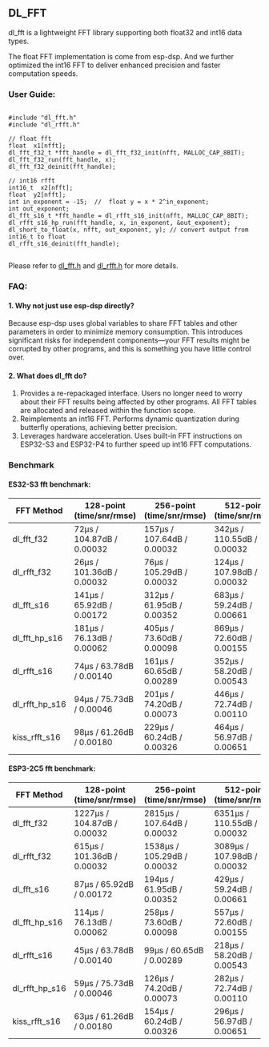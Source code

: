 ## DL_FFT

dl_fft is a lightweight FFT library supporting both float32 and int16 data types.

The float FFT implementation is come from esp-dsp. And we further optimized the int16 FFT to deliver enhanced precision and faster computation speeds.

### User Guide:
```

#include "dl_fft.h"
#include "dl_rfft.h"

// float fft
float  x1[nfft];
dl_fft_f32_t *fft_handle = dl_fft_f32_init(nfft, MALLOC_CAP_8BIT);
dl_fft_f32_run(fft_handle, x);
dl_fft_f32_deinit(fft_handle);

// int16 rfft
int16_t  x2[nfft];
float  y2[nfft];
int in_exponent = -15;  //  float y = x * 2^in_exponent;
int out_exponent;
dl_fft_s16_t *fft_handle = dl_rfft_s16_init(nfft, MALLOC_CAP_8BIT);
dl_rfft_s16_hp_run(fft_handle, x, in_exponent, &out_exponent);
dl_short_to_float(x, nfft, out_exponent, y); // convert output from int16_t to float
dl_rfft_s16_deinit(fft_handle);


```
Please refer to [dl_fft.h](./dl_fft.h) and [dl_rfft.h](./dl_rfft.h) for more details. 

### FAQ:

#### 1. Why not just use esp-dsp directly? 

Because esp-dsp uses global variables to share FFT tables and other parameters in order to minimize memory consumption. This introduces significant risks for independent components—your FFT results might be corrupted by other programs, and this is something you have little control over.  

#### 2. What does dl_fft do?

1. Provides a re-repackaged interface. Users no longer need to worry about their FFT results being affected by other programs. All FFT tables are allocated and released within the function scope.  
2. Reimplements an int16 FFT. Performs dynamic quantization during butterfly operations, achieving better precision.  
3. Leverages hardware acceleration. Uses built-in FFT instructions on ESP32-S3 and ESP32-P4 to further speed up int16 FFT computations.


### Benchmark

#### ES32-S3 fft benchmark:
| FFT Method         | 128-point (time/snr/rmse) | 256-point (time/snr/rmse) | 512-point (time/snr/rmse) | 1024-point (time/snr/rmse) | 2048-point (time/snr/rmse) |
|--------------------|--------------------------|--------------------------|--------------------------|---------------------------|---------------------------|
| dl_fft_f32         | 72μs / 104.87dB / 0.00032 | 157μs / 107.64dB / 0.00032 | 342μs / 110.55dB / 0.00032 | 739μs / 113.58dB / 0.00032 | 1587μs / 116.91dB / 0.00032 |
| dl_rfft_f32        | 26μs / 101.36dB / 0.00032 | 76μs / 105.29dB / 0.00032 | 124μs / 107.98dB / 0.00032 | 359μs / 110.49dB / 0.00032 | 564μs / 113.90dB / 0.00032 |
| dl_fft_s16         | 141μs / 65.92dB / 0.00172 | 312μs / 61.95dB / 0.00352 | 683μs / 59.24dB / 0.00661 | 1487μs / 56.81dB / 0.01319 | 3216μs / 53.68dB / 0.02622 |
| dl_fft_hp_s16      | 181μs / 76.13dB / 0.00062 | 405μs / 73.60dB / 0.00098 | 869μs / 72.60dB / 0.00155 | 1923μs / 73.05dB / 0.00208 | 4098μs / 69.90dB / 0.00439 |
| dl_rfft_s16        | 74μs / 63.78dB / 0.00140 | 161μs / 60.65dB / 0.00289 | 352μs / 58.20dB / 0.00543 | 764μs / 54.49dB / 0.01128 | 1650μs / 51.85dB / 0.02230 |
| dl_rfft_hp_s16     | 94μs / 75.73dB / 0.00046 | 201μs / 74.20dB / 0.00073 | 446μs / 72.74dB / 0.00110 | 952μs / 72.96dB / 0.00143 | 2087μs / 70.30dB / 0.00295 |
| kiss_rfft_s16      | 98μs / 61.26dB / 0.00180 | 229μs / 60.24dB / 0.00326 | 464μs / 56.97dB / 0.00651 | 1063μs / 53.54dB / 0.01324 | 2153μs / 51.32dB / 0.02560 |


#### ESP3-2C5 fft benchmark:

| FFT Method         | 128-point (time/snr/rmse) | 256-point (time/snr/rmse) | 512-point (time/snr/rmse) | 1024-point (time/snr/rmse) | 2048-point (time/snr/rmse) |
|--------------------|--------------------------|--------------------------|--------------------------|---------------------------|---------------------------|
| dl_fft_f32     | 1227μs / 104.87dB / 0.00032 | 2815μs / 107.64dB / 0.00032 | 6351μs / 110.55dB / 0.00032 | 14143μs / 113.58dB / 0.00032 | 31186μs / 116.91dB / 0.00032 |
| dl_rfft_f32    | 615μs / 101.36dB / 0.00032 | 1538μs / 105.29dB / 0.00032 | 3089μs / 107.98dB / 0.00032 | 7588μs / 110.49dB / 0.00032 | 14890μs / 113.90dB / 0.00032 |
| dl_fft_s16     | 87μs / 65.92dB / 0.00172 | 194μs / 61.95dB / 0.00352 | 429μs / 59.24dB / 0.00661 | 939μs / 56.81dB / 0.01319 |   2039μs/ 53.68dB / 0.02622 |
| dl_fft_hp_s16  | 114μs / 76.13dB / 0.00062 | 258μs / 73.60dB / 0.00098 | 557μs / 72.60dB / 0.00155 | 1237μs / 73.05dB / 0.00208 | 2643μs / 69.90dB / 0.00439 |
| dl_rfft_s16        | 45μs / 63.78dB / 0.00140 | 99μs / 60.65dB / 0.00289 | 218μs / 58.20dB / 0.00543 | 477μs / 54.49dB / 0.01128 | 1035μs / 51.85dB / 0.02230 |
| dl_rfft_hp_s16     | 59μs / 75.73dB / 0.00046 | 126μs / 74.20dB / 0.00073 | 282μs / 72.74dB / 0.00110 | 605μs / 72.96dB / 0.00143 | 1332μs / 70.30dB / 0.00295 |
| kiss_rfft_s16      | 63μs / 61.26dB / 0.00180 | 154μs / 60.24dB / 0.00326 | 296μs / 56.97dB / 0.00651 | 702μs / 53.54dB / 0.01324 | 1366μs / 51.32dB / 0.02560 |

